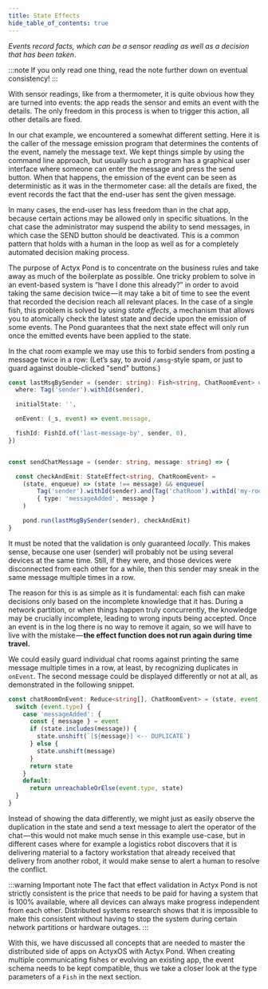 ```yaml
---
title: State Effects
hide_table_of_contents: true
---
```


_Events record facts, which can be a sensor reading as well as a decision that has been taken_.

:::note
If you only read one thing, read the note further down on eventual consistency!
:::

With sensor readings, like from a thermometer, it is quite obvious how they are turned into events: the app reads the sensor and emits an event with the details.
The only freedom in this process is when to trigger this action, all other details are fixed.

In our chat example, we encountered a somewhat different setting. Here it is the caller of the message emission program that determines the contents of the event, namely the message text.
We kept things simple by using the command line approach, but usually such a program has a graphical user interface where someone can enter the message and press the send button.
When that happens, the emission of the event can be seen as deterministic as it was in the thermometer case: all the details are fixed, the event records the fact that the end-user has sent the given message.

In many cases, the end-user has less freedom than in the chat app, because certain actions may be allowed only in specific situations.
In the chat case the administrator may suspend the ability to send messages, in which case the SEND button should be deactivated.
This is a common pattern that holds with a human in the loop as well as for a completely automated decision making process.

The purpose of Actyx Pond is to concentrate on the business rules and take away as much of the boilerplate as possible.
One tricky problem to solve in an event-based system is “have I done this already?” in order to avoid taking the same decision twice — it may take a bit of time to see the event that recorded the decision reach all relevant places.
In the case of a single fish, this problem is solved by using _state effects_, a mechanism that allows you to atomically check the latest state and decide upon the emission of some events.
The Pond guarantees that the next state effect will only run once the emitted events have been applied to the state.

In the chat room example we may use this to forbid senders from posting a message twice in a row:
(Let’s say, to avoid `/amsg`-style spam, or just to guard against double-clicked "send" buttons.)

```typescript
const lastMsgBySender = (sender: string): Fish<string, ChatRoomEvent> => ({
  where: Tag('sender').withId(sender),

  initialState: '',

  onEvent: (_s, event) => event.message,

  fishId: FishId.of('last-message-by', sender, 0),
})


const sendChatMessage = (sender: string, message: string) => {

  const checkAndEmit: StateEffect<string, ChatRoomEvent> =
    (state, enqueue) => (state !== message) && enqueue(
        Tag('sender').withId(sender).and(Tag('chatRoom').withId('my-room')),
        { type: 'messageAdded', message }
    )

    pond.run(lastMsgBySender(sender), checkAndEmit)
}
```
It must be noted that the validation is only guaranteed *locally*. This makes sense, because one user (sender) will probably not be using several devices at the same time.
Still, if they were, and those devices were disconnected from each other for a while, then this sender may sneak in the same message multiple times in a row.

The reason for this is as simple as it is fundamental: each fish can make decisions only based on the incomplete knowledge that it has.
During a network partition, or when things happen truly concurrently, the knowledge may be crucially incomplete, leading to wrong inputs being accepted.
Once an event is in the log there is no way to remove it again, so we will have to live with the mistake — **the effect function does not run again during time travel.**

We could easily guard individual chat rooms against printing the same message multiple times in a row, at least, by recognizing duplicates in `onEvent`.
The second message could be displayed differently or not at all, as demonstrated in the following snippet.

```typescript
const chatRoomOnEvent: Reduce<string[], ChatRoomEvent> = (state, event) => {
  switch (event.type) {
    case 'messageAdded': {
      const { message } = event
      if (state.includes(message)) {
        state.unshift(`[${message}] <-- DUPLICATE`)
      } else {
        state.unshift(message)
      }
      return state
    }
    default:
      return unreachableOrElse(event.type, state)
  }
}
```

Instead of showing the data differently, we might just as easily observe the duplication in the state and send a text message to alert the operator of the chat — this would not make much sense in this example use-case, but in different cases where for example a logistics robot discovers that it is delivering material to a factory workstation that already received that delivery from another robot, it would make sense to alert a human to resolve the conflict.

:::warning Important note
The fact that effect validation in Actyx Pond is not strictly consistent is the price that needs to be paid for having a system that is 100% available, where all devices can always make progress independent from each other.
Distributed systems research shows that it is impossible to make this consistent without having to stop the system during certain network partitions or hardware outages.
:::

With this, we have discussed all concepts that are needed to master the distributed side of apps on ActyxOS with Actyx Pond.
When creating multiple communicating fishes or evolving an existing app, the event schema needs to be kept compatible, thus we take a closer look at the type parameters of a `Fish` in the next section.
